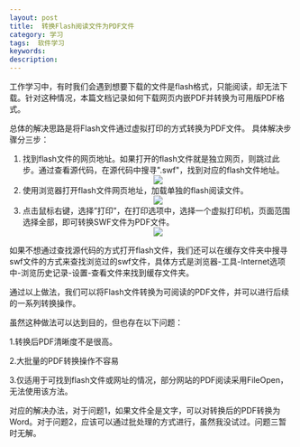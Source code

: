 ```yaml
---
layout: post
title:  转换Flash阅读文件为PDF文件
category: 学习
tags:  软件学习
keywords: 
description: 
---
```


工作学习中，有时我们会遇到想要下载的文件是flash格式，只能阅读，却无法下载。针对这种情况，本篇文档记录如何下载网页内嵌PDF并转换为可用版PDF格式。

总体的解决思路是将Flash文件通过虚拟打印的方式转换为PDF文件。
具体解决步骤分三步：

1. 找到flash文件的网页地址。如果打开的flash文件就是独立网页，则跳过此步。通过查看源代码，在源代码中搜寻".swf"，找到对应的flash文件地址。<div align="center"><img src="http://7xo51k.com1.z0.glb.clouddn.com/1%E6%9F%A5%E6%89%BEswf%E6%96%87%E4%BB%B6%E5%9C%B0%E5%9D%80.jpg"  ></div>
1. 使用浏览器打开flash文件网页地址，加载单独的flash阅读文件。<div align="center"><img src="http://7xo51k.com1.z0.glb.clouddn.com/2%E5%8D%95%E7%8B%AC%E7%9A%84PDF%E6%B5%8F%E8%A7%88%E9%A1%B5%E9%9D%A2.jpg"  ></div>
1. 点击鼠标右键，选择”打印”，在打印选项中，选择一个虚拟打印机，页面范围选择全部，即可转换SWF文件为PDF文件。<div align="center"><img src="http://7xo51k.com1.z0.glb.clouddn.com/3%E8%99%9A%E6%8B%9F%E6%89%93%E5%8D%B0%E6%9C%BA.jpg"  ></div>

如果不想通过查找源代码的方式打开flash文件，我们还可以在缓存文件夹中搜寻swf文件的方式来查找浏览过的swf文件，具体方式是浏览器-工具-Internet选项中-浏览历史记录-设置-查看文件来找到缓存文件夹。

通过以上做法，我们可以将Flash文件转换为可阅读的PDF文件，并可以进行后续的一系列转换操作。

虽然这种做法可以达到目的，但也存在以下问题：

1.转换后PDF清晰度不是很高。

2.大批量的PDF转换操作不容易

3.仅适用于可找到flash文件或网址的情况，部分网站的PDF阅读采用FileOpen，无法使用该方法。

对应的解决办法，对于问题1，如果文件全是文字，可以对转换后的PDF转换为Word。对于问题2，应该可以通过批处理的方式进行，虽然我没试过。问题三暂时无解。

